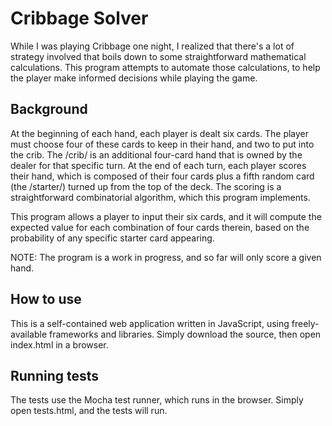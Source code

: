 # Cribbage Solver

While I was playing Cribbage one night, I realized that there's a lot of strategy involved that boils down to some straightforward mathematical calculations. This program attempts to automate those calculations, to help the player make informed decisions while playing the game.

## Background
At the beginning of each hand, each player is dealt six cards. The player must choose four of these cards to keep in their hand, and two to put into the crib. The /crib/ is an additional four-card hand that is owned by the dealer for that specific turn. At the end of each turn, each player scores their hand, which is composed of their four cards plus a fifth random card (the /starter/) turned up from the top of the deck. The scoring is a straightforward combinatorial algorithm, which this program implements.

This program allows a player to input their six cards, and it will compute the expected value for each combination of four cards therein, based on the probability of any specific starter card appearing.

NOTE: The program is a work in progress, and so far will only score a given hand.

## How to use
This is a self-contained web application written in JavaScript, using freely-available frameworks and libraries. Simply download the source, then open index.html in a browser.

## Running tests
The tests use the Mocha test runner, which runs in the browser. Simply open tests.html, and the tests will run.